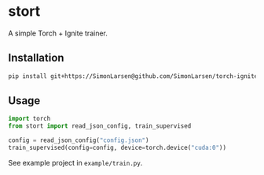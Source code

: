stort
=====

A simple Torch + Ignite trainer.

## Installation

```sh
pip install git+https://SimonLarsen@github.com/SimonLarsen/torch-ignite-template.git
```

## Usage

```python
import torch
from stort import read_json_config, train_supervised

config = read_json_config("config.json")
train_supervised(config=config, device=torch.device("cuda:0"))
```

See example project in `example/train.py`.
